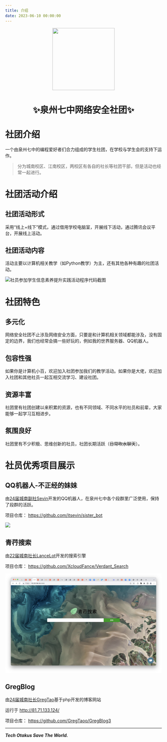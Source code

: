 ```yaml
---
title: 介绍
date: 2023-06-10 00:00:00
---
```


<p align="center">
  <a href="https://qzcsclub.github.io"><img src="https://qzcsclub.github.io/img/favicon.png" width="200" height="200"></a>
</p>

<div align="center">
    <h1 align="center">✨泉州七中网络安全社团✨</h1>
</div>

# 社团介绍

一个由泉州七中的编程爱好者们合力组成的学生社团，在学校与学生会的支持下运作。

> 分为城南校区、江南校区，两校区有各自的社长等社团干部，但是活动也经常一起进行。

# 社团活动介绍

## 社团活动形式

采用“线上+线下”模式，通过借用学校电脑室，开展线下活动，通过腾讯会议平台，开展线上活动。

## 社团活动内容

活动主要以计算机相关教学（如Python教学）为主，还有其他各种有趣的社团活动。

![社员参加学生信息素养提升实践活动程序代码截图](https://s2.loli.net/2023/06/22/XVcKFLQDwsIB9YR.png)

# 社团特色

## 多元化

网络安全社团不止涉及网络安全方面，只要是和计算机相关领域都能涉及，没有固定的边界，我们也经常会搞一些好玩的，例如我的世界服务器、QQ机器人。

## 包容性强

如果你是计算机小百，欢迎加入社团参加我们的教学活动。如果你是大佬，欢迎加入社团和其他社员一起互相交流学习、建设社团。

## 资源丰富

社团里有社团创建以来积累的资源，也有不同领域、不同水平的社员和前辈，大家能够一起学习互相进步。

## 氛围良好

社团里有不少积极、思维创新的社员，社团长期活跃（~~日常吹水聊天~~）。

# 社员优秀项目展示

## QQ机器人-不正经的妹妹

由[24届城南副社Sevin](https://github.com/itsevin/)开发的QQ机器人，在泉州七中各个段群里广泛使用，保持了段群的活跃。

项目仓库： https://github.com/itsevin/sister_bot

![](https://s2.loli.net/2023/06/22/ksehZKGFPp2vE1c.png)

## 青荇搜索

由[22届城南社长LanceLot](https://github.com/XcloudFance/)开发的搜索引擎

项目仓库： https://github.com/XcloudFance/Verdant_Search

![](https://raw.githubusercontent.com/XcloudFance/Verdant_Search/master/images/20220411125522.jpg)

## GregBlog

由[24届城南社长GregTao](https://github.com/gregtaoo/)基于php开发的博客网站

运行于 http://81.71.133.124/

项目仓库： https://github.com/GregTaoo/GregBlog3

---
***Tech Otakus Save The World.***